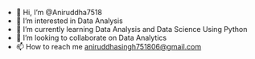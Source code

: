 - 👋 Hi, I’m @Aniruddha7518
- 👀 I’m interested in Data Analysis
- 🌱 I’m currently learning Data Analysis and Data Science Using Python
- 💞️ I’m looking to collaborate on Data Analytics
- 📫 How to reach me aniruddhasingh751806@gmail.com

<!---
Aniruddha7518/Aniruddha7518 is a ✨ special ✨ repository because its `README.md` (this file) appears on your GitHub profile.
You can click the Preview link to take a look at your changes.
--->
